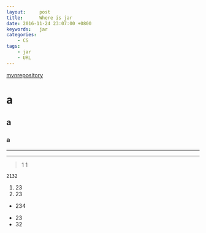 ```yaml
---
layout:     post
title:      Where is jar 
date: 2016-11-24 23:07:00 +0800
keywords:   jar
categories:   
	- CS
tags:		
	- jar
	- URL
---
```


[mvnrepository](http://mvnrepository.com/)

# a 

## a 
### a 

---

*** 

>1
>1

```
2132
```

1. 23 
2. 23 

* 234 

+ 23 
+ 32
